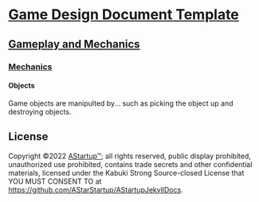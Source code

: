 # [Game Design Document Template](../../)

## [Gameplay and  Mechanics](../)

### [Mechanics](./)

#### Objects

Game objects are manipulted by... such as picking the object up and destroying objects.


## License

Copyright ©2022 [AStartup™](https://astartup.net); all rights reserved, public display prohibited, unauthorized use prohibited, contains trade secrets and other confidential materials, licensed under the Kabuki Strong Source-closed License that YOU MUST CONSENT TO at <https://github.com/AStarStartup/AStartupJekyllDocs>.
